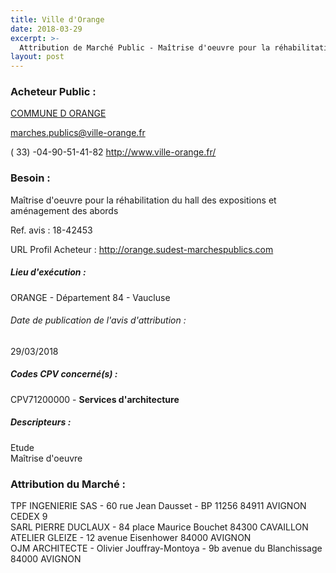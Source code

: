 ```yaml
---
title: Ville d'Orange
date: 2018-03-29
excerpt: >-
  Attribution de Marché Public - Maîtrise d'oeuvre pour la réhabilitation du hall des expositions et aménagement des abords
layout: post
---
```


### Acheteur Public : 
<a href="/acheteur-136/siren-218400877"> COMMUNE D ORANGE</a><br/>



marches.publics@ville-orange.fr

( 33) -04-90-51-41-82
http://www.ville-orange.fr/
### Besoin :

Maîtrise d'oeuvre pour la réhabilitation du hall des expositions et aménagement des abords

Ref. avis : 18-42453

URL Profil Acheteur : http://orange.sudest-marchespublics.com

##### Lieu d'exécution :

ORANGE - Département 84 - Vaucluse

###### Date de publication de l'avis d'attribution : 
29/03/2018

##### Codes CPV concerné(s) :
CPV71200000 - **Services d'architecture** <br/>

##### Descripteurs :
Etude <br/>
Maîtrise d'oeuvre <br/>

### Attribution du Marché :
TPF INGENIERIE SAS - 60 rue Jean Dausset - BP 11256 84911 AVIGNON CEDEX 9 <br/>
SARL PIERRE DUCLAUX - 84 place Maurice Bouchet 84300 CAVAILLON <br/>
ATELIER GLEIZE - 12 avenue Eisenhower 84000 AVIGNON <br/>
OJM ARCHITECTE - Olivier Jouffray-Montoya - 9b avenue du Blanchissage 84000 AVIGNON <br/>
